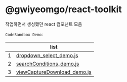 # @gwiyeomgo/react-toolkit
작업하면서 생성했던 react 컴포넌트 모음

`CodeSandbox Demo`:

||list|
|---|---|
|1| [dropdown_select_demo.js](https://codesandbox.io/s/5xsv3c) |
|2| [searchConditions_demo.js](https://codesandbox.io/s/mctp7h) |
|3| [viewCaptureDownload_demo.js](https://codesandbox.io/s/fhptyl) |